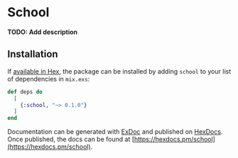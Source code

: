 # School

**TODO: Add description**

## Installation

If [available in Hex](https://hex.pm/docs/publish), the package can be installed
by adding `school` to your list of dependencies in `mix.exs`:

```elixir
def deps do
  [
    {:school, "~> 0.1.0"}
  ]
end
```

Documentation can be generated with [ExDoc](https://github.com/elixir-lang/ex_doc)
and published on [HexDocs](https://hexdocs.pm). Once published, the docs can
be found at [https://hexdocs.pm/school](https://hexdocs.pm/school).

